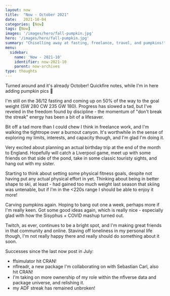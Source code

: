 ```yaml
---
layout: now
title:  "Now - October 2021"
date:   2021-10-04
categories: [Now]
tags: [Now]
images: '/images/hero/fall-pumpkin.jpg'
hero: '/images/hero/fall-pumpkin.jpg'
summary: "Chiselling away at fasting, freelance, travel, and pumpkins!"
menu:
  sidebar:
    name: 'Now - 2021-10'
    identifier: now-2021-10
    parent: now-archives
type: thoughts
---
```


Turned around and it's already October! Quickfire notes, while I'm in here adding pumpkin pics 🥰

I'm still on the 36/12 fasting and coming up on 50% of the way to the goal weight (SW 280 CW 235 GW 180). Progress has slowed a tad, but I've reveled in the freedom found by discipline - the momentum of "don't break the streak" energy has been a bit of a lifesaver.

Bit off a tad more than I could chew I think in freelance work, and I'm walking the tightrope over a burnout canyon. It's worthwhile in the sense of exploring my limits, interests, and capacity though, and I'm glad I'm doing it. 

Very excited about planning an actual birthday trip at the end of the month to England. Hopefully will catch a Liverpool game, meet up with some friends on that side of the pond, take in some classic touristy sights, and hang out with my sister. 

Starting to think about setting some physical fitness goals, despite not having put any actual physical effort in yet. Thinking about being in better shape to ski, at least - had gained too much weight last season that skiing was untenable, but if I'm in the <220s range I should be able to enjoy it more!

Carving pumpkins again. Hoping to bang out one a week, perhaps more if I'm really keen. Got some good ideas again, which is really nice - especially glad with how the Sisyphus + COVID mashup turned out. 

Twitch, as ever, continues to be a bright spot, and I'm making great friends in that community and online. Staving off loneliness in my personal life though, I'm not really happy there and really should do something about it soon.

Successes since the last now post in July:

- ffsimulator hit CRAN!
- nflreadr, a new package I'm collaborating on with Sebastian Carl, also hit CRAN!
- I'm taking on more ownership of my role within the nflverse data and package universe, and relishing it.
- my ADF streak has remained unbroken!
